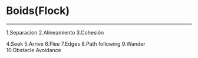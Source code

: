 # Boids(Flock)
-------------
1.Separacion
2.Alineamiento
3.Cohesión

4.Seek
5.Arrive
6.Flee
7.Edges
8.Path following
9.Wander
10.Obstacle Avoidance
